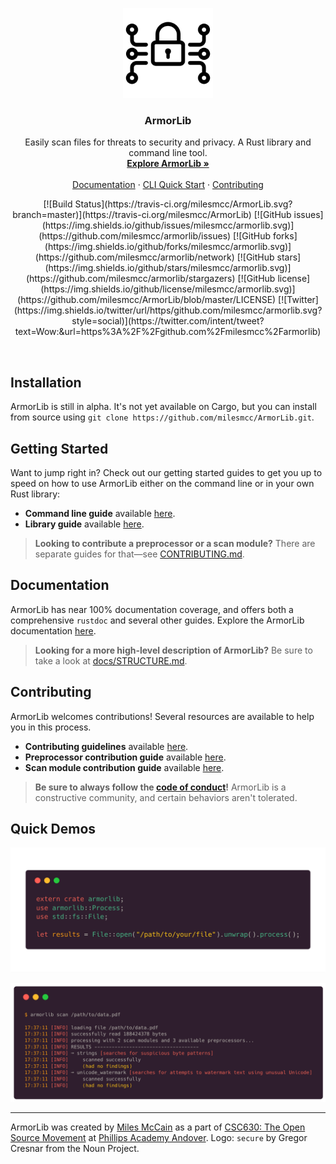 <p align="center">
  <a href="https://armorlib.org/">
    <img src="docs/img/ArmorLib-icon.svg" alt="ArmorLib Icon" width=144>
  </a>

  <h3 align="center">ArmorLib</h3>

  <p align="center">
     Easily scan files for threats to security and privacy. A Rust library and command line tool.
    <br>
    <a href="https://armorlib.org"><strong>Explore ArmorLib »</strong></a>
    <br>
    <br>
    <a href="https://armorlib.org/docs/">Documentation</a>
    ·
    <a href="https://jobs.getbootstrap.com/">CLI Quick Start</a>
    ·
    <a href="https://armorlib.org/CONTRIBUTING.html">Contributing</a>
  </p>

  <p align="center">
    [![Build Status](https://travis-ci.org/milesmcc/ArmorLib.svg?branch=master)](https://travis-ci.org/milesmcc/ArmorLib)
    [![GitHub issues](https://img.shields.io/github/issues/milesmcc/armorlib.svg)](https://github.com/milesmcc/armorlib/issues)
    [![GitHub forks](https://img.shields.io/github/forks/milesmcc/armorlib.svg)](https://github.com/milesmcc/armorlib/network)
    [![GitHub stars](https://img.shields.io/github/stars/milesmcc/armorlib.svg)](https://github.com/milesmcc/armorlib/stargazers)
    [![GitHub license](https://img.shields.io/github/license/milesmcc/armorlib.svg)](https://github.com/milesmcc/ArmorLib/blob/master/LICENSE)
    [![Twitter](https://img.shields.io/twitter/url/https/github.com/milesmcc/armorlib.svg?style=social)](https://twitter.com/intent/tweet?text=Wow:&url=https%3A%2F%2Fgithub.com%2Fmilesmcc%2Farmorlib)
  </p>
</p>

<br>

## Installation
ArmorLib is still in alpha. It's not yet available on Cargo, but you can install from source using `git clone https://github.com/milesmcc/ArmorLib.git`.

## Getting Started
Want to jump right in? Check out our getting started guides to get you up to speed on how to use ArmorLib either on the command line or in your own Rust library:

* **Command line guide** available [here](docs/cli/GETTING_STARTED.md).
* **Library guide** available [here](docs/lib/GETTING_STARTED.md).

> **Looking to contribute a preprocessor or a scan module?** There are separate guides for that—see [CONTRIBUTING.md](CONTRIBUTING.md).

## Documentation
ArmorLib has near 100% documentation coverage, and offers both a comprehensive `rustdoc` and several other guides. Explore the ArmorLib documentation [here](docs/README.md).

> **Looking for a more high-level description of ArmorLib?** Be sure to take a look at [docs/STRUCTURE.md](docs/STRUCTURE.md).

## Contributing
ArmorLib welcomes contributions! Several resources are available to help you in this process.

* **Contributing guidelines** available [here](CONTRIBUTING.md).
* **Preprocessor contribution guide** available [here](docs/contributing/PREPROCESSORS.md).
* **Scan module contribution guide** available [here](docs/contributing/SCAN_MODULES.md).

> **Be sure to always follow the [code of conduct](CODE_OF_CONDUCT.md)!** ArmorLib is a constructive community, and certain behaviors aren't tolerated.

## Quick Demos

![Using ArmorLib in your own program](docs/img/lib_demo.png)

![Using ArmorLib on the command line](docs/img/cli_demo.png)


---

ArmorLib was created by [Miles McCain](https://rmrm.io) as a part of [CSC630: The Open Source Movement](https://nzufelt.github.io/open_source_movement_csc630/) at [Phillips Academy Andover](https://andover.edu). Logo: `secure` by Gregor Cresnar from the Noun Project.
